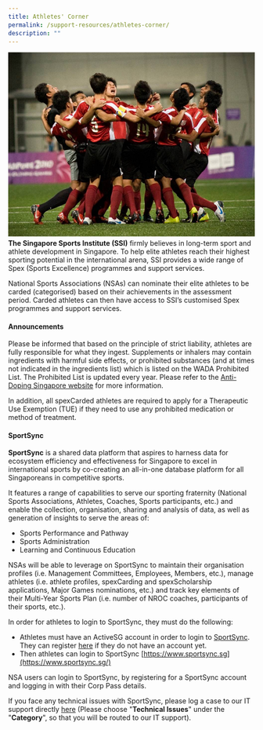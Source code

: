 ```yaml
---
title: Athletes' Corner
permalink: /support-resources/athletes-corner/
description: ""
---
```

![](/images/Support/Athlete's%20Corner/Athlete%20corner%20Pic.jpeg)
**The Singapore Sports Institute (SSI)** firmly believes in long-term sport and athlete development in Singapore. To help elite athletes reach their highest sporting potential in the international arena, SSI provides a wide range of Spex (Sports Excellence) programmes and support services.

National Sports Associations (NSAs) can nominate their elite athletes to be carded (categorised) based on their achievements in the assessment period. Carded athletes can then have access to SSI’s customised Spex programmes and support services.

#### **Announcements**
Please be informed that based on the principle of strict liability, athletes are fully responsible for what they ingest. Supplements or inhalers may contain ingredients with harmful side effects, or prohibited substances (and at times not indicated in the ingredients list) which is listed on the WADA Prohibited List. The Prohibited List is updated every year. Please refer to the [Anti-Doping Singapore website](/what-we-do/anti-doping-singapore/about-us/) for more information.

In addition, all spexCarded athletes are required to apply for a Therapeutic Use Exemption (TUE) if they need to use any prohibited medication or method of treatment.

#### **SportSync**

**SportSync** is a shared data platform that aspires to harness data for ecosystem efficiency and effectiveness for Singapore to excel in international sports by co-creating an all-in-one database platform for all Singaporeans in competitive sports.

It features a range of capabilities to serve our sporting fraternity (National Sports Associations, Athletes, Coaches, Sports participants, etc.) and enable the collection, organisation, sharing and analysis of data, as well as generation of insights to serve the areas of:

*   Sports Performance and Pathway
*   Sports Administration
*   Learning and Continuous Education

NSAs will be able to leverage on SportSync to maintain their organisation profiles (i.e. Management Committees, Employees, Members, etc.), manage athletes (i.e. athlete profiles, spexCarding and spexScholarship applications, Major Games nominations, etc.) and track key elements of their Multi-Year Sports Plan (i.e. number of NROC coaches, participants of their sports, etc.).

In order for athletes to login to SportSync, they must do the following:

* Athletes must have an ActiveSG account in order to login to [SportSync](https://members.myactivesg.com). They can register [here](https://members.myactivesg.com/) if they do not have an account yet.
* Then athletes can login to SportSync [https://www.sportsync.sg](https://www.sportsync.sg/)

NSA users can login to SportSync, by registering for a SportSync account and logging in with their Corp Pass details.

If you face any technical issues with SportSync, please log a case to our IT support directly [here](https://www.sportsync.sg/app/Login/Contact) (Please choose "**Technical Issues**" under the "**Category**", so that you will be routed to our IT support).